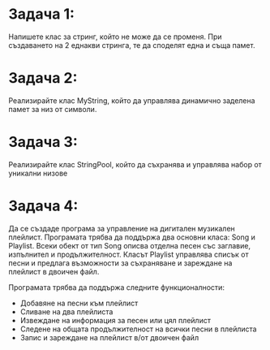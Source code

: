 # Задача 1:
Напишете клас за стринг, който не може да се променя. При създаването на 2 еднакви стринга, те да споделят една и съща памет.

# Задача 2:
Реализирайте клас MyString, който да управлява динамично заделена памет за низ от символи.

# Задача 3:
Реализирайте клас StringPool, който да съхранява и управлява набор от уникални низове

# Задача 4: 
Да се създаде програма за управление на дигитален музикален плейлист. Програмата трябва да поддържа два основни класа: Song и Playlist. Всеки обект от тип Song описва отделна песен със заглавие, изпълнител и продължителност. Класът Playlist управлява списък от песни и предлага възможности за съхраняване и зареждане на плейлист в двоичен файл.

Програмата трябва да поддържа следните функционалности:

* Добавяне на песни към плейлист
* Сливане на два плейлиста
* Извеждане на информация за песен или цял плейлист
* Следене на общата продължителност на всички песни в плейлиста
* Запис и зареждане на плейлист в/от двоичен файл
